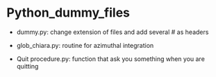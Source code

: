 # Python_dummy_files

- dummy.py: change extension of files and add several # as headers

- glob_chiara.py: routine for azimuthal integration

- Quit procedure.py: function that ask you something when you are quitting

